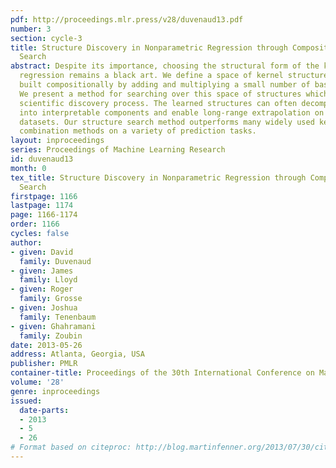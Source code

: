 ```yaml
---
pdf: http://proceedings.mlr.press/v28/duvenaud13.pdf
number: 3
section: cycle-3
title: Structure Discovery in Nonparametric Regression through Compositional Kernel
  Search
abstract: Despite its importance, choosing the structural form of the kernel in nonparametric
  regression remains a black art. We define a space of kernel structures which are
  built compositionally by adding and multiplying a small number of base kernels.
  We present a method for searching over this space of structures which mirrors the
  scientific discovery process. The learned structures can often decompose functions
  into interpretable components and enable long-range extrapolation on time-series
  datasets. Our structure search method outperforms many widely used kernels and kernel
  combination methods on a variety of prediction tasks.
layout: inproceedings
series: Proceedings of Machine Learning Research
id: duvenaud13
month: 0
tex_title: Structure Discovery in Nonparametric Regression through Compositional Kernel
  Search
firstpage: 1166
lastpage: 1174
page: 1166-1174
order: 1166
cycles: false
author:
- given: David
  family: Duvenaud
- given: James
  family: Lloyd
- given: Roger
  family: Grosse
- given: Joshua
  family: Tenenbaum
- given: Ghahramani
  family: Zoubin
date: 2013-05-26
address: Atlanta, Georgia, USA
publisher: PMLR
container-title: Proceedings of the 30th International Conference on Machine Learning
volume: '28'
genre: inproceedings
issued:
  date-parts:
  - 2013
  - 5
  - 26
# Format based on citeproc: http://blog.martinfenner.org/2013/07/30/citeproc-yaml-for-bibliographies/
---
```


